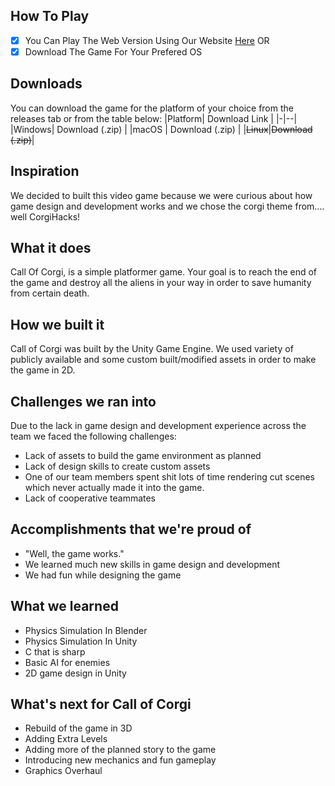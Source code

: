 ## How To Play

 - [x] You Can Play The Web Version Using Our Website [Here](https://CallOfCorgi.Tech/) OR
 - [x] Download The Game For Your Prefered OS

## Downloads
You can download the game for the platform of your choice from the releases tab or from the table below:
|Platform| Download Link |
|-|--|
|Windows| Download (.zip) |
|macOS  | Download (.zip) |
|~~Linux~~|~~Download (.zip)~~|



## Inspiration
We decided to built this video game because we were curious about how game design and development works and we chose the corgi theme from.... well CorgiHacks!

## What it does
Call Of Corgi, is a simple platformer game. Your goal is to reach the end of the game and destroy all the aliens in your way in order to save humanity from certain death.

## How we built it
Call of Corgi was built by the Unity Game Engine. We used variety of publicly available and some custom built/modified assets in order to make the game in 2D.

## Challenges we ran into
Due to the lack in game design and development experience across the team we faced the following challenges:

 - Lack of assets to build the game environment as planned
 - Lack of design skills to create custom assets
 - One of our team members spent shit lots of time rendering cut scenes which never actually made it into the game.
 - Lack of cooperative teammates

## Accomplishments that we're proud of
 - "Well, the game works."
 - We learned much new skills in game design and development
 - We had fun while designing the game
## What we learned
 - Physics Simulation In Blender
 - Physics Simulation In Unity
 - C that is sharp
 - Basic AI for enemies
 - 2D game design in Unity

## What's next for Call of Corgi

 - Rebuild of the game in 3D
 - Adding Extra Levels
 - Adding more of the planned story to the game
 - Introducing new mechanics and fun gameplay
 - Graphics Overhaul

